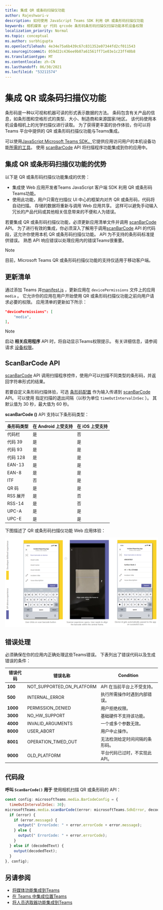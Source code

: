 ```yaml
---
title: 集成 QR 或条码扫描仪功能
author: Rajeshwari-v
description: 如何使用 JavaScript Teams SDK 利用 QR 或条形码扫描仪功能
keywords: 相机媒体 qr 代码 qrcode 条形码条形码扫描仪扫描功能本机设备权限
localization_priority: Normal
ms.topic: conceptual
ms.author: surbhigupta
ms.openlocfilehash: 4e34e75a6b439c67c831352e07344fd2cf011543
ms.sourcegitcommit: 059d22c436ee9b07a61561ff71e03e1c23ff40b8
ms.translationtype: MT
ms.contentlocale: zh-CN
ms.lasthandoff: 06/30/2021
ms.locfileid: "53211574"
---
```

# <a name="integrate-qr-or-barcode-scanner-capability"></a>集成 QR 或条码扫描仪功能 

条形码是一种以可视和机器可读的形式表示数据的方法。 条码包含有关产品的信息，如条形图和空格形式的类型、大小、制造商和来源国家/地区。 该代码使用本机设备相机上的光学扫描仪进行读取。 为了获得更丰富的协作体验，你可以将 Teams 平台中提供的 QR 或条形码扫描仪功能与Teams集成。   

可以使用[JavaScript Microsoft Teams SDK，](/javascript/api/overview/msteams-client?view=msteams-client-js-latest&preserve-view=true)它提供应用访问用户的本机设备功能[所需的工具](native-device-permissions.md)。 使用 [scanBarCode](/javascript/api/@microsoft/teams-js/microsoftteams.media?view=msteams-client-js-latest&preserve-view=true#scanBarCode__error__SdkError__decodedText__string_____void__BarCodeConfig_) API 将扫描程序功能集成到你的应用中。 

## <a name="advantage-of-integrating-qr-or-barcode-scanner-capability"></a>集成 QR 或条形码扫描仪功能的优势

以下是 QR 或条形码扫描仪功能集成的优势： 

* 集成使 Web 应用开发者Teams JavaScript 客户端 SDK 利用 QR 或条形码Teams功能。
* 使用此功能，用户只需在扫描仪 UI 中心的框架内对齐 QR 或条形码，代码将自动扫描。 存储的数据将重新与调用 Web 应用共享。 这样可以避免手动输入冗长的产品代码或其他相关信息带来的不便和人为错误。

若要集成 QR 或条形码扫描仪功能，必须更新应用清单文件并调用 [scanBarCode](/javascript/api/@microsoft/teams-js/microsoftteams.media?view=msteams-client-js-latest&preserve-view=true#scanBarCode__error__SdkError__decodedText__string_____void__BarCodeConfig_) API。 为了进行有效的集成，你必须深入了解用于调用[scanBarCode](/javascript/api/@microsoft/teams-js/microsoftteams.media?view=msteams-client-js-latest&preserve-view=true#scanBarCode__error__SdkError__decodedText__string_____void__BarCodeConfig_) API 的代码段，这允许你使用本机 QR 或条形码扫描仪功能。 [](#code-snippet) API 为不支持的条形码标准提供错误。
熟悉 API 响应错误以处理应用[](#error-handling)内的错误Teams很重要。

> [!NOTE] 
> 目前，Microsoft Teams QR 或条形码扫描仪功能的支持仅适用于移动客户端。

## <a name="update-manifest"></a>更新清单

通过添加 Teams 并[manifest.js](../../resources/schema/manifest-schema.md#devicepermissions) ，更新应用在 `devicePermissions` 文件上的应用 `media` 。 它允许你的应用在用户开始使用 QR 或条形码扫描仪功能之前向用户请求必要的权限。 应用清单的更新如下所示：

``` json
"devicePermissions": [
    "media",
],
```

> [!NOTE]
> 启动 **相关应用程序** API 时，将自动显示Teams权限提示。 有关详细信息，请参阅请求 [设备权限](native-device-permissions.md)。

## <a name="scanbarcode-api"></a>ScanBarCode API

[scanBarCode](/javascript/api/@microsoft/teams-js/microsoftteams.media?view=msteams-client-js-latest&preserve-view=true#scanBarCode__error__SdkError__decodedText__string_____void__BarCodeConfig_) API 调用扫描程序控件，使用户可以扫描不同类型的条形码，并返回字符串形式的结果。

若要自定义条形码扫描体验，可选 [条形码配置](/javascript/api/@microsoft/teams-js/microsoftteams.media.barcodeconfig?view=msteams-client-js-latest&preserve-view=true) 作为输入传递到 [scanBarCode](/javascript/api/@microsoft/teams-js/microsoftteams.media?view=msteams-client-js-latest&preserve-view=true#scanBarCode__error__SdkError__decodedText__string_____void__BarCodeConfig_) API。 可以使用 指定扫描的退出间隔（以秒为单位 `timeOutIntervalInSec` ）。 其默认值为 30 秒，最大值为 60 秒。

**scanBarCode ()** API 支持以下条形码类型：

| 条形码类型 | 在 Android 上受支持 | 在 iOS 上受支持 |
| ---------- | ---------- | ------------ |
| 代码栏 | 是 | 否 |
| 代码 39 | 是 | 是 | 
| 代码 93 | 是 | 是 |
| 代码 128 | 是 | 是 |
| EAN-13 | 是 | 是 |
| EAN-8 | 是 | 是 |
| ITF | 否 | 是 |
| QR 码 | 是 | 是 |
| RSS 展开 | 是 | 否 |
| RSS-14 | 是 | 否 |
| UPC-A | 是 | 是 |
| UPC-E | 是 | 是 |

下图描述了 QR 或条形码扫描仪功能 Web 应用体验：

![qr 或条形码扫描仪功能 Web 应用体验](../../assets/images/tabs/qr-barcode-scanner-capability.png)

## <a name="error-handling"></a>错误处理

必须确保在你的应用内正确处理这些Teams错误。 下表列出了错误代码以及生成错误的条件： 

|错误代码 |  错误名称     | Condition|
| --------- | --------------- | -------- |
| **100** | NOT_SUPPORTED_ON_PLATFORM | API 在当前平台上不受支持。|
| **500** | INTERNAL_ERROR | 执行所需操作时遇到内部错误。|
| **1000** | PERMISSION_DENIED |用户拒绝权限。|
| **3000** | NO_HW_SUPPORT | 基础硬件不支持该功能。|
| **4000** | INVALID_ARGUMENTS | 一个或多个参数无效。|
| **8000** | USER_ABORT |用户中止操作。|
| **8001** | OPERATION_TIMED_OUT | 无法检测给定时间间隔的条形码。|
| **9000** | OLD_PLATFORM | 平台代码已过时，不实现此 API。|

## <a name="code-snippet"></a>代码段

**呼叫 `ScanBarCode()` 用于** 使用相机扫描 QR 或条形码的 API：

```javascript
const config: microsoftTeams.media.BarCodeConfig = {
  timeOutIntervalInSec: 30};
microsoftTeams.media.scanBarCode((error: microsoftTeams.SdkError, decodedText: string) => {
  if (error) {
    if (error.message) {
      output(" ErrorCode: " + error.errorCode + error.message);
    } else {
      output(" ErrorCode: " + error.errorCode);
    }
  } else if (decodedText) {
    output(decodedText);
  }
}, config);
```

## <a name="see-also"></a>另请参阅

* [将媒体功能集成到Teams](mobile-camera-image-permissions.md)
* [在 Teams 中集成位置Teams](location-capability.md)
* [将人员选取器功能集成到Teams](people-picker-capability.md)

